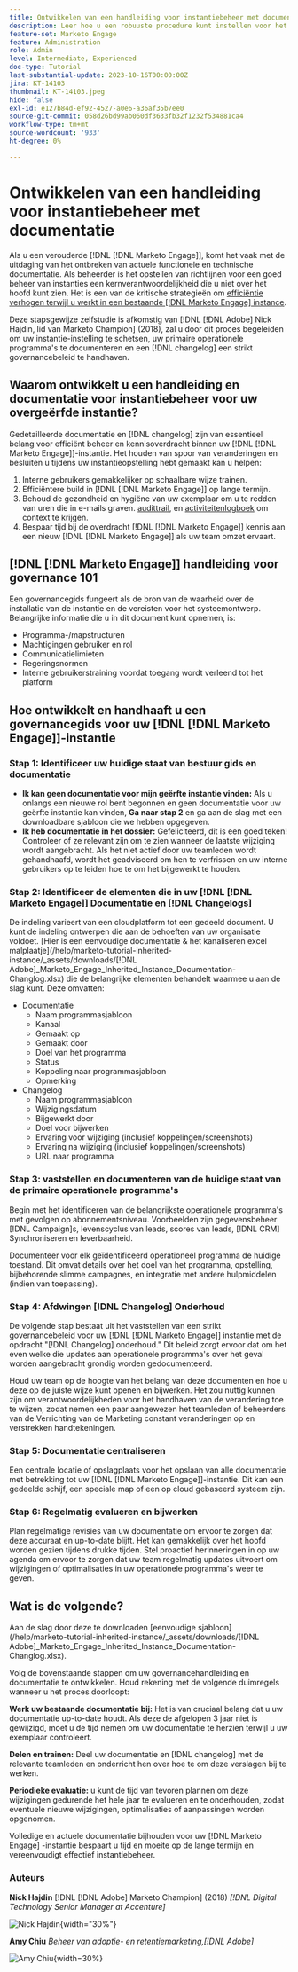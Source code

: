 ```yaml
---
title: Ontwikkelen van een handleiding voor instantiebeheer met documentatie
description: Leer hoe u een robuuste procedure kunt instellen voor het maken en onderhouden van documentatie en wijzigingen voor uw [!DNL Marketo Engage] -instantie. Hierdoor bespaart u niet alleen tijd voor het delen van uw teamkennis, maar verbetert u ook de gezondheid en efficiëntie van uw exemplaar.
feature-set: Marketo Engage
feature: Administration
role: Admin
level: Intermediate, Experienced
doc-type: Tutorial
last-substantial-update: 2023-10-16T00:00:00Z
jira: KT-14103
thumbnail: KT-14103.jpeg
hide: false
exl-id: e127b84d-ef92-4527-a0e6-a36af35b7ee0
source-git-commit: 058d26bd99ab060df3633fb32f1232f534881ca4
workflow-type: tm+mt
source-wordcount: '933'
ht-degree: 0%

---
```


# Ontwikkelen van een handleiding voor instantiebeheer met documentatie

Als u een verouderde [!DNL [!DNL Marketo Engage]], komt het vaak met de uitdaging van het ontbreken van actuele functionele en technische documentatie. Als beheerder is het opstellen van richtlijnen voor een goed beheer van instanties een kernverantwoordelijkheid die u niet over het hoofd kunt zien. Het is een van de kritische strategieën om [efficiëntie verhogen terwijl u werkt in een bestaande [!DNL Marketo Engage] instance](https://nation.marketo.com/t5/champion-program-blogs/3-tips-to-increase-your-efficiency-in-an-inherited-instance/ba-p/247582).

Deze stapsgewijze zelfstudie is afkomstig van [!DNL [!DNL Adobe] Nick Hajdin, lid van Marketo Champion] (2018), zal u door dit proces begeleiden om uw instantie-instelling te schetsen, uw primaire operationele programma&#39;s te documenteren en een [!DNL changelog] een strikt governancebeleid te handhaven.

## Waarom ontwikkelt u een handleiding en documentatie voor instantiebeheer voor uw overgeërfde instantie?

Gedetailleerde documentatie en [!DNL changelog] zijn van essentieel belang voor efficiënt beheer en kennisoverdracht binnen uw [!DNL [!DNL Marketo Engage]]-instantie. Het houden van spoor van veranderingen en besluiten u tijdens uw instantieopstelling hebt gemaakt kan u helpen:

1. Interne gebruikers gemakkelijker op schaalbare wijze trainen.
2. Efficiëntere build in [!DNL [!DNL Marketo Engage]] op lange termijn.
3. Behoud de gezondheid en hygiëne van uw exemplaar om u te redden van uren die in e-mails graven. [audittrail](https://experienceleague.adobe.com/docs/marketo/using/product-docs/administration/audit-trail/audit-trail-overview.html), en [activiteitenlogboek](https://experienceleague.adobe.com/docs/marketo/using/product-docs/core-marketo-concepts/smart-lists-and-static-lists/managing-people-in-smart-lists/locate-the-activity-log-for-a-person.html) om context te krijgen.
4. Bespaar tijd bij de overdracht [!DNL [!DNL Marketo Engage]] kennis aan een nieuw [!DNL [!DNL Marketo Engage]] als uw team omzet ervaart.

## [!DNL [!DNL Marketo Engage]] handleiding voor governance 101

Een governancegids fungeert als de bron van de waarheid over de installatie van de instantie en de vereisten voor het systeemontwerp. Belangrijke informatie die u in dit document kunt opnemen, is:

* Programma-/mapstructuren
* Machtigingen gebruiker en rol
* Communicatielimieten
* Regeringsnormen
* Interne gebruikerstraining voordat toegang wordt verleend tot het platform

## Hoe ontwikkelt en handhaaft u een governancegids voor uw [!DNL [!DNL Marketo Engage]]-instantie

### Stap 1: Identificeer uw huidige staat van bestuur gids en documentatie

* **Ik kan geen documentatie voor mijn geërfte instantie vinden:** Als u onlangs een nieuwe rol bent begonnen en geen documentatie voor uw geërfte instantie kan vinden, **Ga naar stap 2** en ga aan de slag met een downloadbare sjabloon die we hebben opgegeven.
* **Ik heb documentatie in het dossier:** Gefeliciteerd, dit is een goed teken! Controleer of ze relevant zijn om te zien wanneer de laatste wijziging wordt aangebracht. Als het niet actief door uw teamleden wordt gehandhaafd, wordt het geadviseerd om hen te verfrissen en uw interne gebruikers op te leiden hoe te om het bijgewerkt te houden.

### Stap 2: Identificeer de elementen die in uw [!DNL [!DNL Marketo Engage]] Documentatie en [!DNL Changelogs]

De indeling varieert van een cloudplatform tot een gedeeld document. U kunt de indeling ontwerpen die aan de behoeften van uw organisatie voldoet. [Hier is een eenvoudige documentatie &amp; het kanaliseren excel malplaatje](/help/marketo-tutorial-inherited-instance/_assets/downloads/[!DNL Adobe]_Marketo_Engage_Inherited_Instance_Documentation-Changlog.xlsx) die de belangrijke elementen behandelt waarmee u aan de slag kunt. Deze omvatten:

* Documentatie
   * Naam programmasjabloon
   * Kanaal
   * Gemaakt op
   * Gemaakt door
   * Doel van het programma
   * Status
   * Koppeling naar programmasjabloon
   * Opmerking
* Changelog
   * Naam programmasjabloon
   * Wijzigingsdatum
   * Bijgewerkt door
   * Doel voor bijwerken
   * Ervaring voor wijziging (inclusief koppelingen/screenshots)
   * Ervaring na wijziging (inclusief koppelingen/screenshots)
   * URL naar programma

### Stap 3: vaststellen en documenteren van de huidige staat van de primaire operationele programma&#39;s

Begin met het identificeren van de belangrijkste operationele programma&#39;s met gevolgen op abonnementsniveau. Voorbeelden zijn gegevensbeheer [!DNL Campaign]s, levenscyclus van leads, scores van leads, [!DNL CRM] Synchroniseren en leverbaarheid.

Documenteer voor elk geïdentificeerd operationeel programma de huidige toestand. Dit omvat details over het doel van het programma, opstelling, bijbehorende slimme campagnes, en integratie met andere hulpmiddelen (indien van toepassing).

### Stap 4: Afdwingen [!DNL Changelog] Onderhoud

De volgende stap bestaat uit het vaststellen van een strikt governancebeleid voor uw [!DNL [!DNL Marketo Engage]] instantie met de opdracht &quot;[!DNL Changelog] onderhoud.&quot; Dit beleid zorgt ervoor dat om het even welke die updates aan operationele programma&#39;s over het geval worden aangebracht grondig worden gedocumenteerd.

Houd uw team op de hoogte van het belang van deze documenten en hoe u deze op de juiste wijze kunt openen en bijwerken. Het zou nuttig kunnen zijn om verantwoordelijkheden voor het handhaven van de verandering toe te wijzen, zodat nemen een paar aangewezen het teamleden of beheerders van de Verrichting van de Marketing constant veranderingen op en verstrekken handtekeningen.

### Stap 5: Documentatie centraliseren

Een centrale locatie of opslagplaats voor het opslaan van alle documentatie met betrekking tot uw [!DNL [!DNL Marketo Engage]]-instantie. Dit kan een gedeelde schijf, een speciale map of een op cloud gebaseerd systeem zijn.

### Stap 6: Regelmatig evalueren en bijwerken

Plan regelmatige revisies van uw documentatie om ervoor te zorgen dat deze accuraat en up-to-date blijft. Het kan gemakkelijk over het hoofd worden gezien tijdens drukke tijden. Stel proactief herinneringen in op uw agenda om ervoor te zorgen dat uw team regelmatig updates uitvoert om wijzigingen of optimalisaties in uw operationele programma&#39;s weer te geven.

## Wat is de volgende?

Aan de slag door deze te downloaden [eenvoudige sjabloon](/help/marketo-tutorial-inherited-instance/_assets/downloads/[!DNL Adobe]_Marketo_Engage_Inherited_Instance_Documentation-Changlog.xlsx).

Volg de bovenstaande stappen om uw governancehandleiding en documentatie te ontwikkelen. Houd rekening met de volgende duimregels wanneer u het proces doorloopt:

**Werk uw bestaande documentatie bij:**
Het is van cruciaal belang dat u uw documentatie up-to-date houdt. Als deze de afgelopen 3 jaar niet is gewijzigd, moet u de tijd nemen om uw documentatie te herzien terwijl u uw exemplaar controleert.

**Delen en trainen:**
Deel uw documentatie en [!DNL changelog] met de relevante teamleden en onderricht hen over hoe te om deze verslagen bij te werken.

**Periodieke evaluatie:** u kunt de tijd van tevoren plannen om deze wijzigingen gedurende het hele jaar te evalueren en te onderhouden, zodat eventuele nieuwe wijzigingen, optimalisaties of aanpassingen worden opgenomen.

Volledige en actuele documentatie bijhouden voor uw [!DNL Marketo Engage] -instantie bespaart u tijd en moeite op de lange termijn en vereenvoudigt effectief instantiebeheer.

### Auteurs

**Nick Hajdin**
[!DNL [!DNL Adobe] Marketo Champion] (2018)
*[!DNL Digital Technology Senior Manager at Accenture]*

![Nick Hajdin](/help/marketo-tutorial-inherited-instance/_assets/authors/Customer_Author_Nicholas_Hajdin.png){width="30%"}

**Amy Chiu**
*Beheer van adoptie- en retentiemarketing,[!DNL Adobe]*

![Amy Chiu](/help/marketo-tutorial-inherited-instance/_assets/authors/Adobe_Author_Amy_Chiu.png){width=30%}
